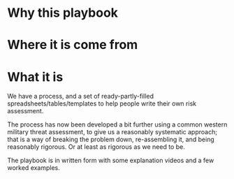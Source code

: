 # Why this playbook

# Where it is come from


# What it is
We have a process, and a set of ready-partly-filled spreadsheets/tables/templates to help people write their own risk assessment.

The process has now been developed a bit further using a common western military threat assessment, to give us a reasonably systematic approach; that is a way of breaking the problem down, re-assembling it, and being reasonably rigorous. Or at least as rigorous as we need to be.

The playbook is in written form with some explanation videos and a few worked examples.



